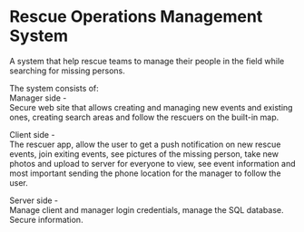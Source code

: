 # Rescue Operations Management System

A system that help rescue teams to manage their people in the field while searching for missing persons. 

The system consists of:  
Manager side -  
Secure web site that allows creating and managing new events and existing ones, creating search areas and follow the rescuers on the built-in map.

Client side -  
The rescuer app, allow the user to get a push notification on new rescue events, join exiting events, see pictures of the missing person, take new photos and upload to server for everyone to view, see event information and most important sending the phone location for the manager to follow the user.

Server side -  
Manage client and manager login credentials, manage the SQL database. Secure information.
